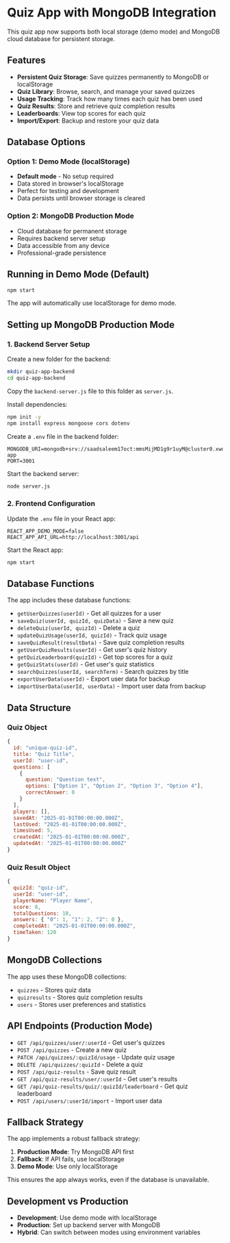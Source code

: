 # Quiz App with MongoDB Integration

This quiz app now supports both local storage (demo mode) and MongoDB cloud database for persistent storage.

## Features

- **Persistent Quiz Storage**: Save quizzes permanently to MongoDB or localStorage
- **Quiz Library**: Browse, search, and manage your saved quizzes
- **Usage Tracking**: Track how many times each quiz has been used
- **Quiz Results**: Store and retrieve quiz completion results
- **Leaderboards**: View top scores for each quiz
- **Import/Export**: Backup and restore your quiz data

## Database Options

### Option 1: Demo Mode (localStorage)
- **Default mode** - No setup required
- Data stored in browser's localStorage
- Perfect for testing and development
- Data persists until browser storage is cleared

### Option 2: MongoDB Production Mode
- Cloud database for permanent storage
- Requires backend server setup
- Data accessible from any device
- Professional-grade persistence

## Running in Demo Mode (Default)

```bash
npm start
```

The app will automatically use localStorage for demo mode.

## Setting up MongoDB Production Mode

### 1. Backend Server Setup

Create a new folder for the backend:
```bash
mkdir quiz-app-backend
cd quiz-app-backend
```

Copy the `backend-server.js` file to this folder as `server.js`.

Install dependencies:
```bash
npm init -y
npm install express mongoose cors dotenv
```

Create a `.env` file in the backend folder:
```
MONGODB_URI=mongodb+srv://saadsaleem17oct:mmsMijMD1g9r1uyM@cluster0.xwdy0te.mongodb.net/quiz-app
PORT=3001
```

Start the backend server:
```bash
node server.js
```

### 2. Frontend Configuration

Update the `.env` file in your React app:
```
REACT_APP_DEMO_MODE=false
REACT_APP_API_URL=http://localhost:3001/api
```

Start the React app:
```bash
npm start
```

## Database Functions

The app includes these database functions:

- `getUserQuizzes(userId)` - Get all quizzes for a user
- `saveQuiz(userId, quizId, quizData)` - Save a new quiz
- `deleteQuiz(userId, quizId)` - Delete a quiz
- `updateQuizUsage(userId, quizId)` - Track quiz usage
- `saveQuizResult(resultData)` - Save quiz completion results
- `getUserQuizResults(userId)` - Get user's quiz history
- `getQuizLeaderboard(quizId)` - Get top scores for a quiz
- `getQuizStats(userId)` - Get user's quiz statistics
- `searchQuizzes(userId, searchTerm)` - Search quizzes by title
- `exportUserData(userId)` - Export user data for backup
- `importUserData(userId, userData)` - Import user data from backup

## Data Structure

### Quiz Object
```javascript
{
  id: "unique-quiz-id",
  title: "Quiz Title",
  userId: "user-id",
  questions: [
    {
      question: "Question text",
      options: ["Option 1", "Option 2", "Option 3", "Option 4"],
      correctAnswer: 0
    }
  ],
  players: [],
  savedAt: "2025-01-01T00:00:00.000Z",
  lastUsed: "2025-01-01T00:00:00.000Z",
  timesUsed: 5,
  createdAt: "2025-01-01T00:00:00.000Z",
  updatedAt: "2025-01-01T00:00:00.000Z"
}
```

### Quiz Result Object
```javascript
{
  quizId: "quiz-id",
  userId: "user-id",
  playerName: "Player Name",
  score: 8,
  totalQuestions: 10,
  answers: { "0": 1, "1": 2, "2": 0 },
  completedAt: "2025-01-01T00:00:00.000Z",
  timeTaken: 120
}
```

## MongoDB Collections

The app uses these MongoDB collections:

- `quizzes` - Stores quiz data
- `quizresults` - Stores quiz completion results
- `users` - Stores user preferences and statistics

## API Endpoints (Production Mode)

- `GET /api/quizzes/user/:userId` - Get user's quizzes
- `POST /api/quizzes` - Create a new quiz
- `PATCH /api/quizzes/:quizId/usage` - Update quiz usage
- `DELETE /api/quizzes/:quizId` - Delete a quiz
- `POST /api/quiz-results` - Save quiz result
- `GET /api/quiz-results/user/:userId` - Get user's results
- `GET /api/quiz-results/quiz/:quizId/leaderboard` - Get quiz leaderboard
- `POST /api/users/:userId/import` - Import user data

## Fallback Strategy

The app implements a robust fallback strategy:

1. **Production Mode**: Try MongoDB API first
2. **Fallback**: If API fails, use localStorage
3. **Demo Mode**: Use only localStorage

This ensures the app always works, even if the database is unavailable.

## Development vs Production

- **Development**: Use demo mode with localStorage
- **Production**: Set up backend server with MongoDB
- **Hybrid**: Can switch between modes using environment variables
